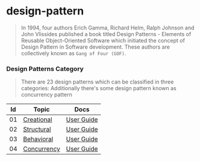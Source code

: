 # design-pattern

> In 1994, four authors Erich Gamma, Richard Helm, Ralph Johnson and John Vlissides published a book titled Design Patterns - Elements of Reusable Object-Oriented Software which initiated the concept of Design Pattern in Software development.
These authors are collectively known as ``` Gang of Four (GOF) ```.

### Design Patterns Category
> There are 23 design patterns which can be classified in three categories: 
> Additionally there's some design pattern known as concurrency pattern


|Id | Topic                                                                                  | Docs                                                         
|---|----------------------------------------------------------------------------------------|--------------------------------------------------|
| 01| [Creational](https://github.com/utilityCode-Foundation/go-playground/tree/master/design-pattern/creational)       | [User Guide]()            |
| 02| [Structural]()       | [User Guide]()            |
| 03| [Behavioral]()       | [User Guide]()            |
| 04| [Concurrency]()       | [User Guide]()            |
